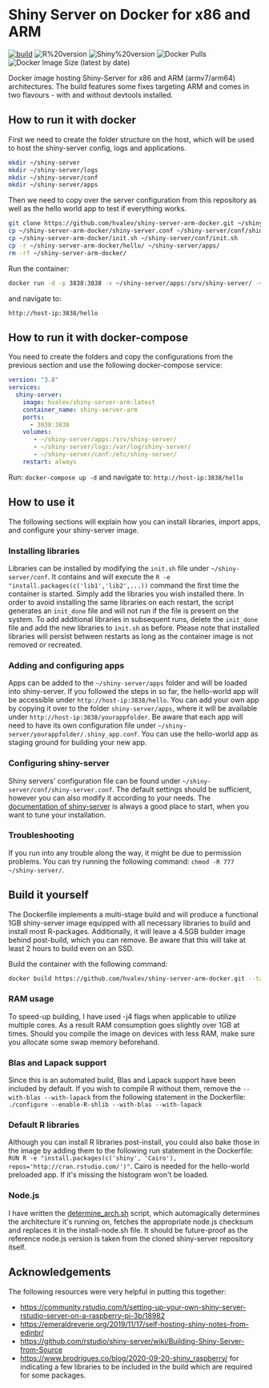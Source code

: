 # Shiny Server on Docker for x86 and ARM
[![build](https://github.com/hvalev/shiny-server-arm-docker/actions/workflows/build.yml/badge.svg)](https://github.com/hvalev/shiny-server-arm-docker/actions/workflows/build.yml)
![R%20version](https://img.shields.io/badge/R%20version-4.4.0-green)
![Shiny%20version](https://img.shields.io/badge/Shiny%20version-1.5.22.1017-green)
![Docker Pulls](https://img.shields.io/docker/pulls/hvalev/shiny-server-arm)
![Docker Image Size (latest by date)](https://img.shields.io/docker/image-size/hvalev/shiny-server-arm)

Docker image hosting Shiny-Server for x86 and ARM (armv7/arm64) architectures. The build features some fixes targeting ARM and comes in two flavours - with and without devtools installed.

## How to run it with docker
First we need to create the folder structure on the host, which will be used to host the shiny-server config, logs and applications.
```bash
mkdir ~/shiny-server
mkdir ~/shiny-server/logs
mkdir ~/shiny-server/conf
mkdir ~/shiny-server/apps
```
Then we need to copy over the server configuration from this repository as well as the hello world app to test if everything works.
```bash
git clone https://github.com/hvalev/shiny-server-arm-docker.git ~/shiny-server-arm-docker
cp ~/shiny-server-arm-docker/shiny-server.conf ~/shiny-server/conf/shiny-server.conf
cp ~/shiny-server-arm-docker/init.sh ~/shiny-server/conf/init.sh
cp -r ~/shiny-server-arm-docker/hello/ ~/shiny-server/apps/
rm -rf ~/shiny-server-arm-docker/
```
Run the container:
```bash
docker run -d -p 3838:3838 -v ~/shiny-server/apps:/srv/shiny-server/ -v ~/shiny-server/logs:/var/log/shiny-server/ -v ~/shiny-server/conf:/etc/shiny-server/ --name shiny-server hvalev/shiny-server-arm:latest
```
and navigate to:
```
http://host-ip:3838/hello
```

## How to run it with docker-compose
You need to create the folders and copy the configurations from the previous section and use the following docker-compose service:
```yaml
version: "3.8"
services:
  shiny-server:
    image: hvalev/shiny-server-arm:latest
    container_name: shiny-server-arm
    ports:
      - 3838:3838
    volumes:
       - ~/shiny-server/apps:/srv/shiny-server/
       - ~/shiny-server/logs:/var/log/shiny-server/
       - ~/shiny-server/conf:/etc/shiny-server/
    restart: always
```
Run: ```docker-compose up -d``` and navigate to: ```http://host-ip:3838/hello```

## How to use it
The following sections will explain how you can install libraries, import apps, and configure your shiny-server image.

### Installing libraries
Libraries can be installed by modifying the ```init.sh``` file under ```~/shiny-server/conf```. It contains and will execute the ```R -e "install.packages(c('lib1','lib2',...))``` command the first time the container is started. Simply add the libraries you wish installed there. In order to avoid installing the same libraries on each restart, the script generates an ```init_done``` file and will not run if the file is present on the system. To add additional libraries in subsequent runs, delete the ```init_done``` file and add the new libraries to ```init.sh``` as before. Please note that installed libraries will persist between restarts as long as the container image is not removed or recreated.

### Adding and configuring apps
Apps can be added to the ```~/shiny-server/apps``` folder and will be loaded into shiny-server. If you followed the steps in so far, the hello-world app will be accessible under ```http://host-ip:3838/hello```. You can add your own app by copying it over to the folder ```shiny-server/apps```, where it will be available under ```http://host-ip:3838/yourappfolder```. Be aware that each app will need to have its own configuration file under ```~/shiny-server/yourappfolder/.shiny_app.conf```. You can use the hello-world app as staging ground for building your new app. 

### Configuring shiny-server
Shiny servers' configuration file can be found under ```~/shiny-server/conf/shiny-server.conf```. The default settings should be sufficient, however you can also modify it according to your needs. The [documentation of shiny-server](https://docs.rstudio.com/shiny-server/) is always a good place to start, when you want to tune your installation.

### Troubleshooting
If you run into any trouble along the way, it might be due to permission problems. You can try running the following command: ```chmod -R 777 ~/shiny-server/```.

## Build it yourself
The Dockerfile implements a multi-stage build and will produce a functional 1GB shiny-server image equipped with all necessary libraries to build and install most R-packages. Additionally, it will leave a 4.5GB builder image behind post-build, which you can remove. Be aware that this will take at least 2 hours to build even on an SSD.

Build the container with the following command:
```bash
docker build https://github.com/hvalev/shiny-server-arm-docker.git --tag shiny-server-arm
```

### RAM usage
To speed-up building, I have used -j4 flags when applicable to utilize multiple cores. As a result RAM consumption goes slightly over 1GB at times. Should you compile the image on devices with less RAM, make sure you allocate some swap memory beforehand.

### Blas and Lapack support
Since this is an automated build, Blas and Lapack support have been included by default.
If you wish to compile R without them, remove the ```--with-blas --with-lapack``` from the following statement in the Dockerfile: ```./configure --enable-R-shlib --with-blas --with-lapack```

### Default R libraries
Although you can install R libraries post-install, you could also bake those in the image by adding them to the following run statement in the Dockerfile:
```RUN R -e "install.packages(c('shiny', 'Cairo'), repos='http://cran.rstudio.com/')"```.
Cairo is needed for the hello-world preloaded app. If it's missing the histogram won't be loaded.

### Node.js
I have written the [determine_arch.sh](https://github.com/hvalev/shiny-server-arm-docker/blob/master/determine_arch.sh) script, which automagically determines the architecture it's running on, fetches the appropriate node.js checksum and replaces it in the install-node.sh file. It should be future-proof as the reference node.js version is taken from the cloned shiny-server repository itself.

## Acknowledgements
The following resources were very helpful in putting this together:
* https://community.rstudio.com/t/setting-up-your-own-shiny-server-rstudio-server-on-a-raspberry-pi-3b/18982
* https://emeraldreverie.org/2019/11/17/self-hosting-shiny-notes-from-edinbr/
* https://github.com/rstudio/shiny-server/wiki/Building-Shiny-Server-from-Source
* https://www.brodrigues.co/blog/2020-09-20-shiny_raspberry/ for indicating a few libraries to be included in the build which are required for some packages.
